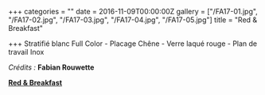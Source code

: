 +++
categories = ""
date = 2016-11-09T00:00:00Z
gallery = ["/FA17-01.jpg", "/FA17-02.jpg", "/FA17-03.jpg", "/FA17-04.jpg", "/FA17-05.jpg"]
title = "Red & Breakfast"

+++
Stratifié blanc Full Color - Placage Chêne - Verre laqué rouge - Plan de travail Inox

_Crédits :_ **Fabian Rouwette**

[**Red & Breakfast**](https://redandbreakfast.be/)